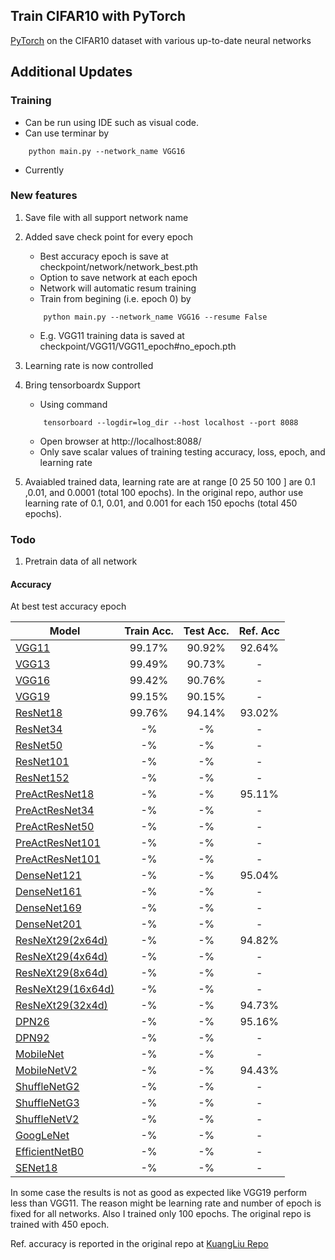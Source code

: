 ## Train CIFAR10 with PyTorch

[PyTorch](http://pytorch.org/) on the CIFAR10 dataset with various up-to-date neural networks 

## Additional Updates

### Training 
- Can be run using IDE such as visual code. 
- Can use terminar by 
```
	python main.py --network_name VGG16
```
- Currently 

### New features 
1. Save file with all support network name 
2. Added save check point for every epoch
	- Best accuracy epoch is save at checkpoint/network/network_best.pth 
	- Option to save network at each epoch 
	- Network will automatic resum training 
	- Train from begining (i.e. epoch 0) by  
	```
		python main.py --network_name VGG16 --resume False 
	```
	- E.g. VGG11 training data is saved at checkpoint/VGG11/VGG11_epoch#no_epoch.pth
3. Learning rate is now controlled 	
4. Bring tensorboardx Support	
	- Using command  
	```
		tensorboard --logdir=log_dir --host localhost --port 8088
	```
	- Open browser at http://localhost:8088/
	- Only save scalar values of training testing accuracy, loss, epoch, and learning rate 
	
4. Avaiabled trained data, learning rate are at range [0 25 50 100 ] are 0.1 ,0.01, and 0.0001 (total 100 epochs). In the original repo, author use learning rate of 0.1, 0.01, and 0.001 for each 150 epochs (total 450 epochs). 
	
	
	
### Todo

1. Pretrain data of all network 


#### Accuracy 
At best test accuracy epoch

| Model             | Train Acc.  |  Test Acc.  |  Ref. Acc  | 
| ----------------- | :---: | :---: | :---: |
| [VGG11](https://arxiv.org/abs/1409.1556)  		   | 99.17%      | 90.92%      | 92.64%      |
| [VGG13](https://arxiv.org/abs/1409.1556)  		   | 99.49%      | 90.73%      | -      |
| [VGG16](https://arxiv.org/abs/1409.1556)  		   | 99.42%      | 90.76%      | -      |
| [VGG19](https://arxiv.org/abs/1409.1556)     		   | 99.15%      | 90.15%      | -      |
| [ResNet18](https://arxiv.org/abs/1512.03385) 		   | 99.76%      | 94.14%      | 93.02%      |
| [ResNet34](https://arxiv.org/abs/1512.03385) 		   | -%      | -%      | -      |
| [ResNet50](https://arxiv.org/abs/1512.03385) 		   | -%      | -%      | -      |
| [ResNet101](https://arxiv.org/abs/1512.03385) 	   | -%      | -%      | -      |
| [ResNet152](https://arxiv.org/abs/1512.03385) 	   | -%      | -%      | -      |
| [PreActResNet18](https://arxiv.org/abs/1603.05027)   | -%      | -%      | 95.11%      |
| [PreActResNet34](https://arxiv.org/abs/1603.05027)   | -%      | -%      | -      |
| [PreActResNet50](https://arxiv.org/abs/1603.05027)   | -%      | -%      | -      |
| [PreActResNet101](https://arxiv.org/abs/1603.05027)  | -%      | -%      | -      |
| [PreActResNet101](https://arxiv.org/abs/1603.05027)  | -%      | -%      | -      |
| [DenseNet121](https://arxiv.org/abs/1608.06993) 	   | -%      | -%      | 95.04%      |
| [DenseNet161](https://arxiv.org/abs/1608.06993)      | -%      | -%      | -      |
| [DenseNet169](https://arxiv.org/abs/1608.06993)      | -%      | -%      | -      |
| [DenseNet201](https://arxiv.org/abs/1608.06993)      | -%      | -%      | -      |
| [ResNeXt29(2x64d)](https://arxiv.org/abs/1608.06993) | -%      | -%      | 94.82%      |
| [ResNeXt29(4x64d)](https://arxiv.org/abs/1608.06993) | -%      | -%      | -      |
| [ResNeXt29(8x64d)](https://arxiv.org/abs/1608.06993) | -%      | -%      | -      |
| [ResNeXt29(16x64d)](https://arxiv.org/abs/1608.06993) | -%     | -%      | -      |
| [ResNeXt29(32x4d)](https://arxiv.org/abs/1608.06993) | -%      | -%      | 94.73%      |
| [DPN26](https://arxiv.org/abs/1707.01629)            | -%      | -%      | 95.16%      |
| [DPN92](https://arxiv.org/abs/1707.01629)            | -%      | -%      | -      |
| [MobileNet](https://arxiv.org/abs/1801.04381)        | -%      | -%      | -      |
| [MobileNetV2](https://arxiv.org/abs/1801.04381)      | -%      | -%      | 94.43%      |
| [ShuffleNetG2](https://arxiv.org/abs/1801.04381)     | -%      | -%      | -      |
| [ShuffleNetG3](https://arxiv.org/abs/1801.04381)     | -%      | -%      | -      |
| [ShuffleNetV2](https://arxiv.org/abs/1801.04381)     | -%      | -%      | -      |
| [GoogLeNet](https://arxiv.org/abs/1801.04381)        | -%      | -%      | -      |
| [EfficientNetB0](https://arxiv.org/abs/1801.04381)   | -%      | -%      | -      |
| [SENet18](https://arxiv.org/abs/1801.04381)     	   | -%      | -%      | -      |


In some case the results is not as good as expected like VGG19 perform less than VGG11. The reason might be learning rate and number of epoch is fixed for all networks. Also I trained only 100 epochs. The original repo is trained with 450 epoch. 


Ref. accuracy is reported in the original repo at [KuangLiu Repo](https://github.com/kuangliu/pytorch-cifar)


